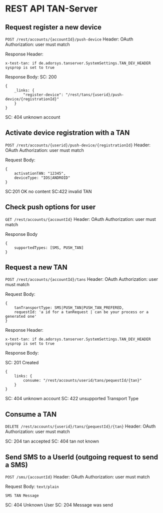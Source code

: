 # REST API TAN-Server

## Request register a new device

`POST /rest/accounts/{accountId}/push-device`
Header: OAuth Authorization: user must match

Response Header:
	
	x-test-tan: if de.adorsys.tanserver.SystemSettings.TAN_DEV_HEADER sysprop is set to true
	
Response Body:
SC: 200

	{
		_links: {
			"register-device": "/rest/tans/{userid}/push-device/{registrationId}"
		}
	}
	
SC: 404 unknown account

## Activate device registration with a TAN

`POST /rest/accounts/{userid}/push-device/{registrationId}`
Header: OAuth Authorization: user must match

Request Body:

	{
		activationTAN: "12345",
		deviceType: "IOS|ANDROID"
	}
	
SC:201 OK no content
SC:422 invalid TAN


## Check push options for user
 
`GET /rest/accounts/{accountId}`
Header: OAuth Authorization: user must match

Response Body

	{
		supportedTypes: [SMS, PUSH_TAN]
	}

## Request a new TAN

`POST /rest/accounts/{accountId}/tans`
Header: OAuth Authorization: user must match

Request Body:
	
	{
		tanTransportType: SMS|PUSH_TAN|PUSH_TAN_PREFERED,
		requestId: 'a id for a tanRequest | can be your process or a generated one'
	}

Response Header:
	
	x-test-tan: if de.adorsys.tanserver.SystemSettings.TAN_DEV_HEADER sysprop is set to true
	
Response Body:

SC: 201 Created


	{
		links: {
			consume: "/rest/accounts/userid/tans/pequestId/{tan}"
		}
	}

SC: 404 unknown account
SC: 422 unsupported Transport Type

## Consume a TAN

`DELETE /rest/accounts/{userid}/tans/{pequestId}/{tan}`
Header: OAuth Authorization: user must match

SC: 204 tan accepted
SC: 404 tan not known

## Send SMS to a UserId (outgoing request to send a SMS)

`POST /sms/{accountId}`
Header: OAuth Authorization: user must match

Request Body: `text/plain`

	SMS TAN Message

SC: 404 Unknown User
SC: 204 Message was send








